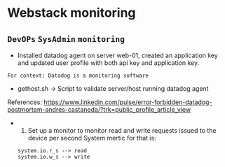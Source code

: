 # Webstack monitoring
## `DevOPs` `SysAdmin` `monitoring`

* Installed datadog agent on server web-01, created an application key and updated user profile with both api key and application key.

```
For context: Datadog is a monitoring software
```

* gethost.sh -> Script to validate server/host running datadog agent

References: https://www.linkedin.com/pulse/error-forbidden-datadog-postmortem-andres-castaneda/?trk=public_profile_article_view

* 1) Set up a monitor to monitor read and write requests issued to the device per second
	System mertic for that is:
	```
	system.io.r_s --> read
	system.io.w_s --> write
	```

